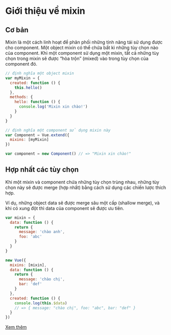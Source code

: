 # Giới thiệu về mixin

## Cơ bản
Mixin là một cách linh hoạt để phân phối những tính năng tái sử dụng được cho component. Một object mixin có thể chứa bất kì những tùy chọn nào của component. Khi một component sử dụng một mixin, tất cả những tùy chọn trong mixin sẽ được “hòa trộn” (mixed) vào trong tùy chọn của component đó.
```js
// định nghĩa một object mixin
var myMixin = {
  created: function () {
    this.hello()
  },
  methods: {
    hello: function () {
      console.log('Mixin xin chào!')
    }
  }
}

// định nghĩa một component sử dụng mixin này
var Component = Vue.extend({
  mixins: [myMixin]
})

var component = new Component() // => "Mixin xin chào!"
```

## Hợp nhất các tùy chọn

Khi một mixin và component chứa những tùy chọn trùng nhau, những tùy chọn này sẽ được merge (hợp nhất) bằng cách sử dụng các chiến lược thích hợp.

Ví dụ, những object data sẽ được merge sâu một cấp (shallow merge), và khi có xung đột thì data của component sẽ được ưu tiên.

```js
var mixin = {
  data: function () {
    return {
      message: 'chào anh',
      foo: 'abc'
    }
  }
}

new Vue({
  mixins: [mixin],
  data: function () {
    return {
      message: 'chào chị',
      bar: 'def'
    }
  },
  created: function () {
    console.log(this.$data)
    // => { message: "chào chị", foo: "abc", bar: "def" }
  }
})
```
<a href="https://vi.vuejs.org/v2/guide/mixins.htm">Xem thêm</a>